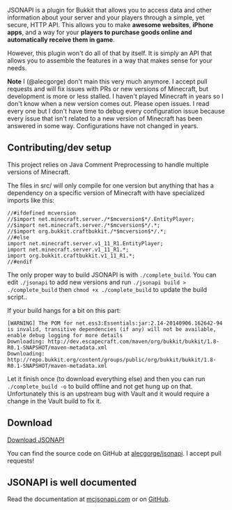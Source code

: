 JSONAPI is a plugin for Bukkit that allows you to access data and other information about your server and your players through a simple, yet secure, HTTP API. This allows you to make **awesome websites**, **iPhone apps**, and a way for your **players to purchase goods online and automatically receive them in game**.

However, this plugin won't do all of that by itself. It is simply an API that allows you to assemble the features in a way that makes sense for your needs.

**Note** I (@alecgorge) don't main this very much anymore. I accept pull requests and will fix issues with PRs or new versions of Minecraft, but development is more or less stalled.
I haven't played Minecraft in years so I don't know when a new version comes out. Please open issues. I read every one but I don't have time to debug every configuration issue because every issue that isn't related to a new version of Minecraft has been answered in some way. Configurations have not changed in years.

## Contributing/dev setup

This project relies on Java Comment Preprocessing to handle multiple versions of Minecraft.

The files in src/ will only compile for one version but anything that has a dependency on a specific version of Minecraft with have specialized
imports like this:

```
//#ifdefined mcversion
//$import net.minecraft.server./*$mcversion$*/.EntityPlayer;
//$import net.minecraft.server./*$mcversion$*/.*;
//$import org.bukkit.craftbukkit./*$mcversion$*/.*;		
//#else		
import net.minecraft.server.v1_11_R1.EntityPlayer;		
import net.minecraft.server.v1_11_R1.*;		
import org.bukkit.craftbukkit.v1_11_R1.*;		
//#endif
```

The only proper way to build JSONAPI is with `./complete_build`. You can edit `./jsonapi` to add new versions and run `./jsonapi build > ./complete_build` then `chmod +x ./complete_build` to update the build script..

If your build hangs for a bit on this part:

```
[WARNING] The POM for net.ess3:Essentials:jar:2.14-20140906.162642-94 is invalid, transitive dependencies (if any) will not be available, enable debug logging for more details
Downloading: http://dev.escapecraft.com/maven/org/bukkit/bukkit/1.8-R0.1-SNAPSHOT/maven-metadata.xml
Downloading: http://repo.bukkit.org/content/groups/public/org/bukkit/bukkit/1.8-R0.1-SNAPSHOT/maven-metadata.xml
```

Let it finish once (to download everything else) and then you can run `./complete_build -o` to build offline and not get hung up on that. Unfortunately this is an upstream bug
with Vault and it would require a change in the Vault build to fix it.

## Download

[Download JSONAPI](https://github.com/alecgorge/jsonapi/releases)

You can find the source code on GitHub at [alecgorge/jsonapi](https://github.com/alecgorge/jsonapi). I accept pull requests!

## JSONAPI is well documented

Read the documentation at [mcjsonapi.com](http://mcjsonapi.com) or on [GitHub](site/contents/index.markdown).
